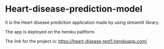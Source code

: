 # Heart-disease-prediction-model
It is the Heart disease prediction application made by using streamlit library.

The app is deployed on the heroku paltform.

The link for the project is: https://heart-disease-test1.herokuapp.com/
